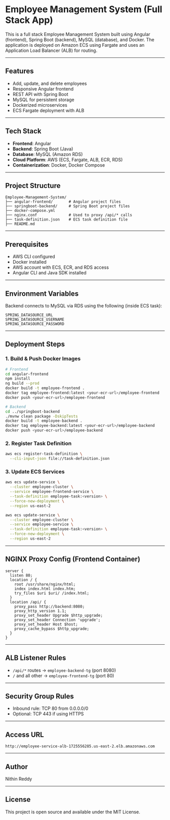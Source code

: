 # Employee Management System (Full Stack App)

This is a full stack Employee Management System built using Angular (frontend), Spring Boot (backend), MySQL (database), and Docker. The application is deployed on Amazon ECS using Fargate and uses an Application Load Balancer (ALB) for routing.

---

## Features

* Add, update, and delete employees
* Responsive Angular frontend
* REST API with Spring Boot
* MySQL for persistent storage
* Dockerized microservices
* ECS Fargate deployment with ALB

---

## Tech Stack

* **Frontend**: Angular
* **Backend**: Spring Boot (Java)
* **Database**: MySQL (Amazon RDS)
* **Cloud Platform**: AWS (ECS, Fargate, ALB, ECR, RDS)
* **Containerization**: Docker, Docker Compose

---

## Project Structure

```
Employee-Management-System/
├── angular-frontend/       # Angular project files
├── springboot-backend/     # Spring Boot project files
├── docker-compose.yml
├── nginx.conf              # Used to proxy /api/* calls
├── task-definition.json    # ECS task definition file
├── README.md
```

---

## Prerequisites

* AWS CLI configured
* Docker installed
* AWS account with ECS, ECR, and RDS access
* Angular CLI and Java SDK installed

---

## Environment Variables

Backend connects to MySQL via RDS using the following (inside ECS task):

```
SPRING_DATASOURCE_URL
SPRING_DATASOURCE_USERNAME
SPRING_DATASOURCE_PASSWORD
```

---

## Deployment Steps

### 1. Build & Push Docker Images

```bash
# Frontend
cd angular-frontend
npm install
ng build --prod
docker build -t employee-frontend .
docker tag employee-frontend:latest <your-ecr-url>/employee-frontend
docker push <your-ecr-url>/employee-frontend

# Backend
cd ../springboot-backend
./mvnw clean package -DskipTests
docker build -t employee-backend .
docker tag employee-backend:latest <your-ecr-url>/employee-backend
docker push <your-ecr-url>/employee-backend
```

### 2. Register Task Definition

```bash
aws ecs register-task-definition \
  --cli-input-json file://task-definition.json
```

### 3. Update ECS Services

```bash
aws ecs update-service \
  --cluster employee-cluster \
  --service employee-frontend-service \
  --task-definition employee-task:<version> \
  --force-new-deployment \
  --region us-east-2

aws ecs update-service \
  --cluster employee-cluster \
  --service employee-service \
  --task-definition employee-task:<version> \
  --force-new-deployment \
  --region us-east-2
```

---

## NGINX Proxy Config (Frontend Container)

```nginx
server {
  listen 80;
  location / {
    root /usr/share/nginx/html;
    index index.html index.htm;
    try_files $uri $uri/ /index.html;
  }
  location /api/ {
    proxy_pass http://backend:8080;
    proxy_http_version 1.1;
    proxy_set_header Upgrade $http_upgrade;
    proxy_set_header Connection 'upgrade';
    proxy_set_header Host $host;
    proxy_cache_bypass $http_upgrade;
  }
}
```

---

## ALB Listener Rules

* `/api/*` routes → `employee-backend-tg` (port 8080)
* `/` and all other → `employee-frontend-tg` (port 80)

---

## Security Group Rules

* Inbound rule: TCP 80 from 0.0.0.0/0
* Optional: TCP 443 if using HTTPS

---


## Access URL

```
http://employee-service-alb-1725556285.us-east-2.elb.amazonaws.com
```

---

## Author

Nithin Reddy

---

## License

This project is open source and available under the MIT License.
